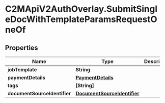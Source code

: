 # C2MApiV2AuthOverlay.SubmitSingleDocWithTemplateParamsRequestOneOf

## Properties

Name | Type | Description | Notes
------------ | ------------- | ------------- | -------------
**jobTemplate** | **String** |  | 
**paymentDetails** | [**PaymentDetails**](PaymentDetails.md) |  | 
**tags** | **[String]** |  | [optional] 
**documentSourceIdentifier** | [**DocumentSourceIdentifier**](DocumentSourceIdentifier.md) |  | 


